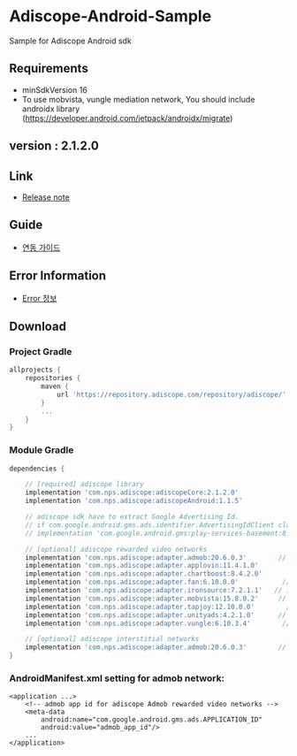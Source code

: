 # Adiscope-Android-Sample
Sample for Adiscope Android sdk


## Requirements
- minSdkVersion 16
- To use mobvista, vungle mediation network, You should include androidx library (https://developer.android.com/jetpack/androidx/migrate)

## version : 2.1.2.0

## Link
- [Release note](https://github.com/adiscope/Adiscope-Android-Sample/wiki/release_note)

## Guide
- [연동 가이드](https://github.com/adiscope/Adiscope-Android-Sample/blob/master/AdiscopeSDKGuide.md)

## Error Information
- [Error 정보](https://github.com/adiscope/Adiscope-Android-Sample/blob/master/docs/error_info.md)

## Download

### Project Gradle
```gradle
allprojects {
    repositories {
        maven {
            url 'https://repository.adiscope.com/repository/adiscope/'
        }
        ...
    }
}
```

### Module Gradle
```gradle
dependencies {

    // [required] adiscope library
    implementation 'com.nps.adiscope:adiscopeCore:2.1.2.0'
    implementation 'com.nps.adiscope:adiscopeAndroid:1.1.5'

    // adiscope sdk have to extract Google Advertising Id.
    // if com.google.android.gms.ads.identifier.AdvertisingIdClient class is not included in your app, uncomment following code
    // implementation 'com.google.android.gms:play-services-basement:8.3.0'

    // [optional] adiscope rewarded video networks
    implementation 'com.nps.adiscope:adapter.admob:20.6.0.3'        // admob (use play-services-ads:20.6.0 dependency)
    implementation 'com.nps.adiscope:adapter.applovin:11.4.1.0'        // applovin
    implementation 'com.nps.adiscope:adapter.chartboost:8.4.2.0'        // chartboost
    implementation 'com.nps.adiscope:adapter.fan:6.10.0.0'           // fan
    implementation 'com.nps.adiscope:adapter.ironsource:7.2.1.1'   // ironsource
    implementation 'com.nps.adiscope:adapter.mobvista:15.8.0.2'     // mobvista (use androidx)
    implementation 'com.nps.adiscope:adapter.tapjoy:12.10.0.0'        // tapjoy
    implementation 'com.nps.adiscope:adapter.unityads:4.2.1.0'      // unityads
    implementation 'com.nps.adiscope:adapter.vungle:6.10.3.4'        // vungle (use androidx)

    // [optional] adiscope interstitial networks
    implementation 'com.nps.adiscope:adapter.admob:20.6.0.3'        // admob (use play-services-ads:20.6.0 dependency)
}
```

### AndroidManifest.xml setting for admob network:
```
<application ...>
    <!-- admob app id for adiscope Admob rewarded video networks -->
    <meta-data
        android:name="com.google.android.gms.ads.APPLICATION_ID"
        android:value="admob_app_id"/>
    ...
</application>
```

